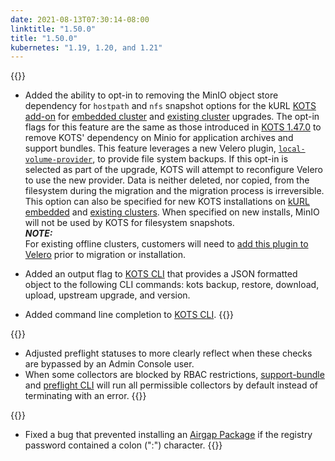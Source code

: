 ```yaml
---
date: 2021-08-13T07:30:14-08:00
linktitle: "1.50.0"
title: "1.50.0"
kubernetes: "1.19, 1.20, and 1.21"
---
```


{{<features>}}
* Added the ability to opt-in to removing the MinIO object store dependency for `hostpath` and `nfs` snapshot options for the kURL [KOTS add-on](https://kurl.sh/docs/add-ons/kots#advanced-install-options) for [embedded cluster](/kotsadm/installing/installing-embedded-cluster/) and [existing cluster](/kotsadm/updating/updating-admin-console/#online-installations) upgrades. The opt-in flags for this feature are the same as those introduced in [KOTS 1.47.0](/release-notes/#1470) to remove KOTS' dependency on Minio for application archives and support bundles. This feature leverages a new Velero plugin, [`local-volume-provider`](https://github.com/replicatedhq/local-volume-provider), to provide file system backups. If this opt-in is selected as part of the upgrade, KOTS will attempt to reconfigure Velero to use the new provider. Data is neither deleted, nor copied, from the filesystem during the migration and  the migration process is irreversible. This option can also be specified for new KOTS installations on [kURL embedded](https://kurl.sh/docs/add-ons/kots#advanced-install-options) and [existing clusters](https://kots.io/kotsadm/installing/online-install/#kots-install). When specified on new installs, MinIO will not be used by KOTS for filesystem snapshots.  
**_NOTE:_**  
For existing offline clusters, customers will need to [add this plugin to Velero](https://github.com/replicatedhq/local-volume-provider) prior to migration or installation.
 
* Added an output flag to [KOTS CLI](/kots-cli/getting-started/) that provides a JSON formatted object to the following CLI commands: kots backup, restore, download, upload, upstream upgrade, and version.
 
 * Added command line completion to [KOTS CLI](/kots-cli/getting-started/).
{{</features>}}

{{<changes>}}
 * Adjusted preflight statuses to more clearly reflect when these checks are bypassed by an Admin Console user.
 * When some collectors are blocked by RBAC restrictions, [support-bundle](/kotsadm/troubleshooting/support-bundle/) and [preflight CLI](https://troubleshoot.sh/docs/#example-preflight-check) will run all permissible collectors by default instead of terminating with an error.
{{</changes>}}

{{<fixes>}}
 * Fixed a bug that prevented installing an [Airgap Package](/kotsadm/installing/airgap-packages/) if the registry password contained a colon (":") character.
{{</fixes>}}
